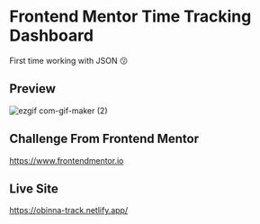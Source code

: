# Frontend Mentor Time Tracking Dashboard
First time working with JSON 😗

## Preview
![ezgif com-gif-maker (2)](https://user-images.githubusercontent.com/105124616/171835108-e3b44e8a-f3d0-4a4a-86b3-5a5a1d4471dc.gif)

## Challenge From Frontend Mentor
https://www.frontendmentor.io

## Live Site
https://obinna-track.netlify.app/

